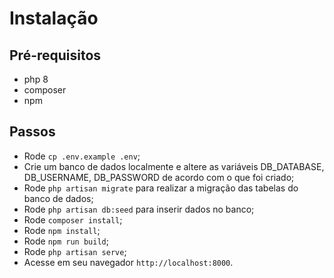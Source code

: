 # Instalação

## Pré-requisitos

- php 8
- composer
- npm

## Passos

- Rode `cp .env.example .env`;
- Crie um banco de dados localmente e altere as variáveis DB_DATABASE, DB_USERNAME, DB_PASSWORD de acordo com o que foi criado;
- Rode `php artisan migrate` para realizar a migração das tabelas do banco de dados;
- Rode `php artisan db:seed` para inserir dados no banco;
- Rode `composer install`;
- Rode `npm install`;
- Rode `npm run build`;
- Rode `php artisan serve`;
- Acesse em seu navegador `http://localhost:8000`.
